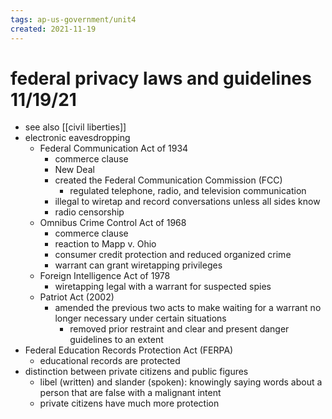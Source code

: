 ```yaml
---
tags: ap-us-government/unit4 
created: 2021-11-19
---
```


# federal privacy laws and guidelines 11/19/21

- see also [[civil liberties]]
- electronic eavesdropping
	- Federal Communication Act of 1934
		- commerce clause
		- New Deal
		- created the Federal Communication Commission (FCC)
			- regulated telephone, radio, and television communication
		- illegal to wiretap and record conversations unless all sides know
		- radio censorship
	- Omnibus Crime Control Act of 1968
		- commerce clause
		- reaction to Mapp v. Ohio
		- consumer credit protection and reduced organized crime
		- warrant can grant wiretapping privileges
	- Foreign Intelligence Act of 1978
		- wiretapping legal with a warrant for suspected spies
	- Patriot Act (2002)
		- amended the previous two acts to make waiting for a warrant no longer necessary under certain situations
			- removed prior restraint and clear and present danger guidelines to an extent
- Federal Education Records Protection Act (FERPA)
	- educational records are protected
- distinction between private citizens and public figures
	- libel (written) and slander (spoken): knowingly saying words about a person that are false with a malignant intent
	- private citizens have much more protection 
